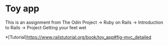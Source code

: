 # Toy app

This is an assignment from The Odin Project -> Ruby on Rails -> Introduction to Rails -> Project Getting your feet wet

*[Tutorial]https://www.railstutorial.org/book/toy_app#fig-mvc_detailed
